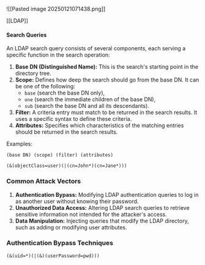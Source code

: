 ![[Pasted image 20250121071438.png]]

[[LDAP]]
#### Search Queries

An LDAP search query consists of several components, each serving a specific function in the search operation:

1. **Base DN (Distinguished Name):** This is the search's starting point in the directory tree.
2. **Scope:** Defines how deep the search should go from the base DN. It can be one of the following:
    - `base` (search the base DN only),
    - `one` (search the immediate children of the base DN),
    - `sub` (search the base DN and all its descendants).
3. **Filter:** A criteria entry must match to be returned in the search results. It uses a specific syntax to define these criteria.
4. **Attributes:** Specifies which characteristics of the matching entries should be returned in the search results.

Examples:
```
(base DN) (scope) (filter) (attributes)
```

```
(&(objectClass=user)(|(cn=John*)(cn=Jane*)))
```

### Common Attack Vectors
1. **Authentication Bypass:** Modifying LDAP authentication queries to log in as another user without knowing their password.
2. **Unauthorized Data Access:** Altering LDAP search queries to retrieve sensitive information not intended for the attacker's access.
3. **Data Manipulation:** Injecting queries that modify the LDAP directory, such as adding or modifying user attributes.

### Authentication Bypass Techniques

```
(&(uid=*)(|(&)(userPassword=pwd)))
```


